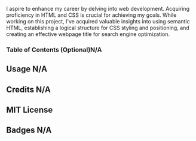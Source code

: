 
I aspire to enhance my career by delving into web development. Acquiring proficiency in HTML and CSS is crucial for achieving my goals. While working on this project, I've acquired valuable insights into using semantic HTML, establishing a logical structure for CSS styling and positioning, and creating an effective webpage title for search engine optimization.

### Table of Contents (Optional)N/A

## Usage N/A

## Credits N/A

## MIT License 

## Badges N/A



